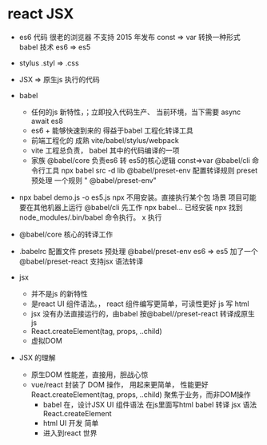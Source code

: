 # react JSX

- es6 代码 很老的浏览器 不支持 2015 年发布
  const => var
  转换一种形式
  babel 技术
  es6 => es5
- stylus
  .styl => .css
- JSX => 原生js 执行的代码

- babel
  - 任何的js 新特性，；立即投入代码生产、
    当前环境，当下需要
    async await es8
  - es6 + 能够快速到来的 得益于babel 工程化转译工具
  - 前端工程化的 成熟 vite/babel/stylus/webpack
  - vite 工程总负责， babel 其中的代码编译的一项
  - 家族
    @babel/core 负责es6 转 es5的核心逻辑 const=>var
    @babel/cli 命令行工具 npx babel src -d lib
    @babel/preset-env 配置转译规则
    preset 预处理 一个规则 " @babel/preset-env"
- npx babel demo.js -o es5.js
  npx  不用安装。直接执行某个包
  场景 项目可能要在其他机器上运行
  @babel/cli 先工作 npx babel...
  已经安装 npx 找到 node_modules/.bin/babel 命令执行。
  x 执行
- @babel/core 核心的转译工作
- .babelrc 配置文件
  presets 预处理 @babel/preset-env es6 => es5
  加了一个@babel/preset-react 支持jsx 语法转译

- jsx
  - 并不是js 的新特性
  - 是react UI 组件语法。， react 组件编写更简单，可读性更好
    js 写 html
  - jsx 没有办法直接运行的，由babel 按@babel//preset-react 转译成原生js
  - React.createElement(tag, props, ..child)
  - 虚拟DOM

- JSX 的理解
  - 原生DOM 性能差，直接用，胆战心惊
  - vue/react 封装了 DOM 操作， 用起来更简单， 性能更好
    React.createElement(tag, props, ..child)
    聚焦于业务，而非DOM操作
    - babel 在，设计JSX UI 组件语法 在js里面写html
      babel  转译 jsx 语法 React.createElement
    - html UI 开发 简单
    - 进入到react 世界